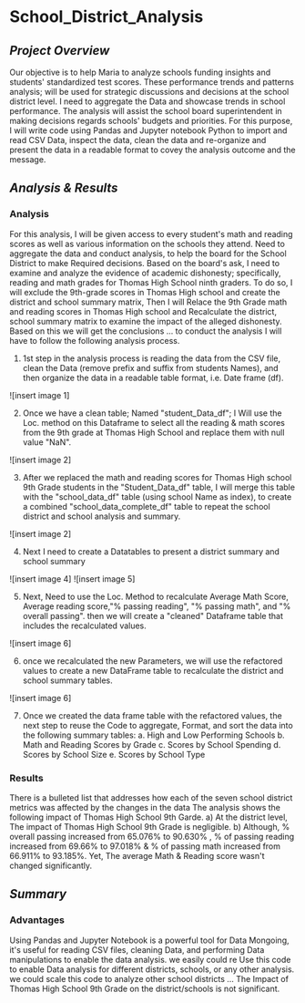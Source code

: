 
# **School_District_Analysis**

## *Project Overview*
 Our objective is to help Maria to analyze schools funding insights and students' standardized test scores. These performance trends and patterns analysis; will be used for strategic discussions and decisions at the school district level.  I need to aggregate the Data and showcase trends in school performance. The analysis will assist the school board superintendent in making decisions regards schools' budgets and priorities. For this purpose, I will write code using Pandas and Jupyter notebook Python to import and read CSV  Data, inspect the data, clean the data and re-organize and present the data in a readable format to covey the analysis outcome and the message.     
   
                  
## *Analysis & Results*
### Analysis
For this analysis, I will be given access to every student's math and reading scores as well as various information on the schools they attend. Need to aggregate the data and conduct analysis, to help the board for the School District to make Required decisions. Based on the board's ask, I need to examine and analyze the evidence of academic dishonesty; specifically, reading and math grades for Thomas High School ninth graders. To do so, I will exclude the 9th-grade scores in Thomas High school and create the district and school summary matrix, Then I will Relace the 9th Grade math and reading scores in Thomas High school and Recalculate the district, school summary matrix to examine the impact of the alleged dishonesty. Based on this we will get the conclusions ... to conduct the analysis I will have to follow the following analysis process.

1) 1st step in the analysis process is reading the data from the CSV file, clean the Data (remove prefix and suffix from students Names), and then organize the data in a readable table format, i.e. Date frame (df).

![insert image 1]

 2) Once we have a clean table; Named "student_Data_df"; I Will use the Loc. method on this Dataframe to select all the reading & math scores from the 9th grade at Thomas High School and replace them with null value "NaN". 
 
  ![insert image 2]
 
3)  After we replaced the math and reading scores for Thomas High school 9th Grade students in the "Student_Data_df" table, I will merge this table with the "school_data_df" table (using school Name as index), to create a combined "school_data_complete_df" table to repeat the school district and school analysis and summary.   

![insert image 2]

4) Next I need to create a Datatables to present a district summary and school summary 

![insert image 4]
![insert image 5]

5) Next, Need to use the Loc. Method to recalculate Average Math Score, Average reading score,"% passing reading", "% passing math", and "% overall passing". then we will create a "cleaned" Dataframe table that includes the recalculated values. 

![insert image 6]


6) once we recalculated the new Parameters, we will use the refactored values to create a new DataFrame table to recalculate the district and school summary tables. 

![insert image 6]

7) Once we created the data frame table with the refactored values, the next step to reuse the Code to aggregate, Format, and sort the data into the following summary tables:
a. High and Low Performing Schools
b. Math and Reading Scores by Grade
c. Scores by School Spending
d. Scores by School Size
e. Scores by School Type



          
### Results
There is a bulleted list that addresses how each of the seven school district metrics was affected by the changes in the data
The analysis shows the following impact of Thomas High School 9th Garde. 
a) At the district level, The impact of Thomas High School 9th Grade is negligible.
b) Although, % overall passing increased from 65.076% to 90.630% , % of passing reading increased from 69.66% to 97.018% & % of passing math increased from 66.911% to 93.185%. Yet, The average Math & Reading score wasn't changed significantly.      

    
## *Summary*
### Advantages
 Using Pandas and Jupyter Notebook is a powerful tool for Data Mongoing, it's useful for reading CSV files, cleaning Data, and performing Data manipulations to enable the data analysis. we easily could re Use this code to enable Data analysis for different districts, schools, or any other analysis. we could scale this code to analyze other school districts ... The  Impact of Thomas High School 9th Grade on the district/schools is not significant. 

